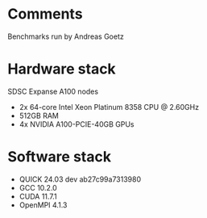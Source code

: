 # Comments
Benchmarks run by Andreas Goetz

# Hardware stack
SDSC Expanse A100 nodes
- 2x 64-core Intel Xeon Platinum 8358 CPU @ 2.60GHz
- 512GB RAM
- 4x NVIDIA A100-PCIE-40GB GPUs

# Software stack
- QUICK 24.03 dev ab27c99a7313980
- GCC 10.2.0
- CUDA 11.7.1
- OpenMPI 4.1.3

